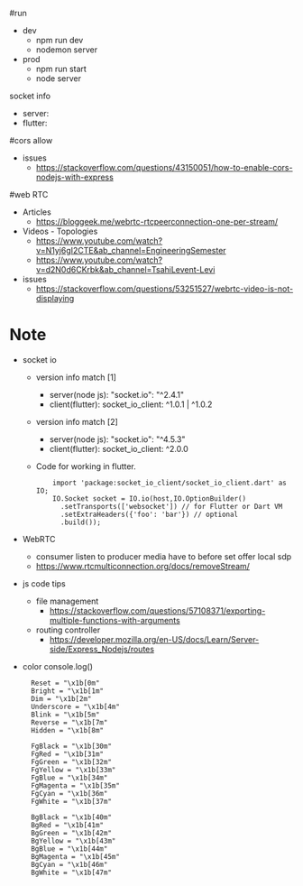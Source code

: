 #run
  - dev
    - npm run dev
    - nodemon server
  - prod
    - npm run start
    - node server   


socket info
  - server:   
  - flutter:  


#cors allow 
  - issues
    - https://stackoverflow.com/questions/43150051/how-to-enable-cors-nodejs-with-express  

#web RTC
  - Articles
    - https://bloggeek.me/webrtc-rtcpeerconnection-one-per-stream/
  - Videos - Topologies
    - https://www.youtube.com/watch?v=N1yj6gI2CTE&ab_channel=EngineeringSemester
    - https://www.youtube.com/watch?v=d2N0d6CKrbk&ab_channel=TsahiLevent-Levi
  - issues
    - https://stackoverflow.com/questions/53251527/webrtc-video-is-not-displaying


# Note

- socket io
  - version info match [1]
    - server(node js): "socket.io": "^2.4.1"
    - client(flutter):  socket_io_client: ^1.0.1 | ^1.0.2
  - version info match [2]
    - server(node js): "socket.io": "^4.5.3"
    - client(flutter):  socket_io_client: ^2.0.0

  - Code for working in flutter.
      ```
          import 'package:socket_io_client/socket_io_client.dart' as IO;
          IO.Socket socket = IO.io(host,IO.OptionBuilder()
            .setTransports(['websocket']) // for Flutter or Dart VM
            .setExtraHeaders({'foo': 'bar'}) // optional
            .build());
      ```    

- WebRTC
  - consumer listen to producer media have to before set offer local sdp 
  - https://www.rtcmulticonnection.org/docs/removeStream/
- js code tips
  - file management
    - https://stackoverflow.com/questions/57108371/exporting-multiple-functions-with-arguments 
  - routing  controller
    - https://developer.mozilla.org/en-US/docs/Learn/Server-side/Express_Nodejs/routes 


- color console.log()
  ```
    Reset = "\x1b[0m"
    Bright = "\x1b[1m"
    Dim = "\x1b[2m"
    Underscore = "\x1b[4m"
    Blink = "\x1b[5m"
    Reverse = "\x1b[7m"
    Hidden = "\x1b[8m"

    FgBlack = "\x1b[30m"
    FgRed = "\x1b[31m"
    FgGreen = "\x1b[32m"
    FgYellow = "\x1b[33m"
    FgBlue = "\x1b[34m"
    FgMagenta = "\x1b[35m"
    FgCyan = "\x1b[36m"
    FgWhite = "\x1b[37m"

    BgBlack = "\x1b[40m"
    BgRed = "\x1b[41m"
    BgGreen = "\x1b[42m"
    BgYellow = "\x1b[43m"
    BgBlue = "\x1b[44m"
    BgMagenta = "\x1b[45m"
    BgCyan = "\x1b[46m"
    BgWhite = "\x1b[47m" 

  ```
    

  
